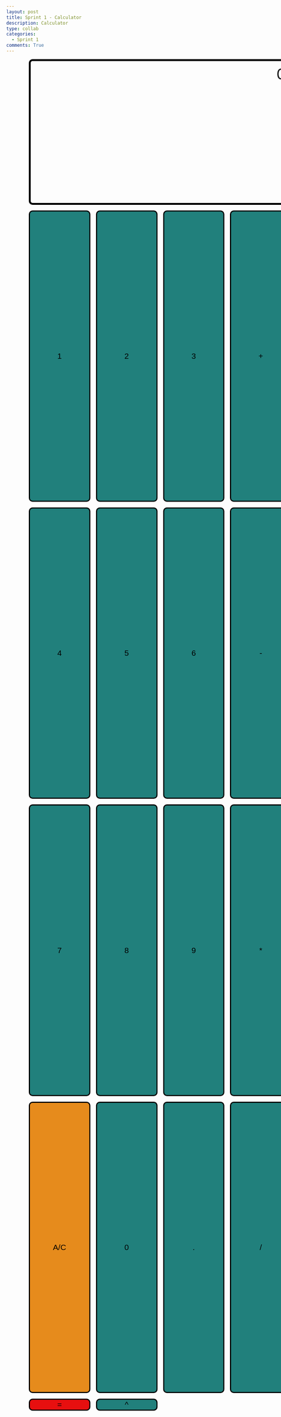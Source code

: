 ```yaml
---
layout: post
title: Sprint 1 - Calculator
description: Calculator
type: collab
categories:
  - Sprint 1
comments: True
---
```


<!-- 
Hack 0: Right justify the result
Hack 1: Test conditions on small, big, and decimal numbers, and report on findings. Fix issues.
Hack 2: Add the common math operation that is missing from the calculator
Hack 3: Implement 1 number operation (ie SQRT) 
-->

<!-- 
HTML implementation of the calculator. 
-->

<!-- 
    Style and Action are aligned with HRML class definitions
    style.css contains the majority of style definitions (number, operation, clear, and equals)
    - The div calculator container sets 4 elements to a row
    The background is credited to Vanta JS and is implemented at the bottom of this page
-->
<style>
    button {
    width: auto;
    height: auto;
    border-radius: 10px;
    background-color: #21807c;
    border: 3px solid black;
    font-size: 1.5em;

    display: flex;
    justify-content: center;
    align-items: center;

    grid-column: span 1;
    grid-row: span 1;

    transition: all 0.5s; 
  }

  /* define class for redifined button */
  .button {
    @include button;
    @include button:hover;
  }

   /* darkens the background color on hover to create a selecting effect */
  button:hover {
    background-color: #00404D;
  }

  /* "row style" is flexible size and aligns pictures in center */
  .row {
    align-items: center;
    display: flex;
  }

  /* "column style" is one-third of the width with padding */
  .column {
    flex: 16.66%;
    padding: 3px;
  }
  
  /* class to create the calculator's container; uses CSS grid dsiplay to partition off buttons */
  .calculator-container { 
    width: 180vw; /* this width and height is specified for mobile devices by default */
    height: 160vh;
    margin: 0 auto;
  
    display: grid;
    grid-template-columns: repeat(4, 1fr); /* fr is a special unit; learn more here: https://css-tricks.com/introduction-fr-css-unit/  */
    grid-template-rows: 0.5fr repeat(4, 1fr);
    gap: 15px 15px;
  }
  
  @media (min-width: 600px) { 
    .calculator-container {
        width: 40vw;
        height: 90vh;
    }
  }

  /* styling for the calculator number button */
  .calculator-number {
    @extend .button;
  }

  /* styling for the calculator operation button */
  .calculator-operation {
    @extend .button;
  }
  
  /* styling for the calculator clear button */
  .calculator-clear {
    @extend .button;
    background-color: #e68b1c;
  }
  .calculator-clear:hover {
    @extend .button:hover;
    background-color: #662200;
  }
  
  /* styling for the calculator equals button */
  .calculator-equals {
    @extend .button;
    background-color: #e70f0f;
  }
  .calculator-equals:hover {
    @extend .button:hover;
    background-color: #800015;
  }

  /* define class for redifined button */
  
  .calculator-output {
    /* calulator output 
      top bar shows the results of the calculator;
      result to take up the entirety of the first row;
      span defines 4 columns and 1 row
    */
    grid-column: span 4;
    grid-row: span 1;
  
    border-radius: 10px;
    padding: 0.25em;
    font-size: 40px;
    border: 5px solid black;

    float: right;
    width: 670px;
    direction: rtl;
  
    display: flex;
    align-items: right;
  }
</style>

<!-- Add a container for the animation -->


<div id="animation">
  <div class="calculator-container">
      <!--result-->
      <div class="calculator-output" id="output">0</div>
      <!--row 1-->
        <button class="calculator-number" type="button">1</button>
        <button class="calculator-number" type="button">2</button>
        <button class="calculator-number" type="button">3</button>
        <button class="calculator-operation" type="button">+</button>
        <!--row 2-->
        <button class="calculator-number" type="button">4</button>
        <button class="calculator-number" type="button">5</button>
        <button class="calculator-number" type="button">6</button>
        <button class="calculator-operation" type="button">-</button>
        <!--row 3-->
        <button class="calculator-number" type="button">7</button>
        <button class="calculator-number" type="button">8</button>
        <button class="calculator-number" type="button">9</button>
        <button class="calculator-operation" type="button">*</button>
        <!--row 4-->
        <button class="calculator-clear" type="button">A/C</button>
        <button class="calculator-number" type="button">0</button>
        <button class="calculator-number" type="button">.</button>
        <button class="calculator-operation" type="button">/</button>
        <!--row 4 -->
        <button class="calculator-equals" type="button">=</button>
        <button class="calculator-operation" type="button">^</button>
  </div>
</div>

<!-- JavaScript (JS) implementation of the calculator. -->
<script>
// initialize important variables to manage calculations
var firstNumber = null;
var operator = null;
var nextReady = true;
// build objects containing key elements
const output = document.getElementById("output");
const numbers = document.querySelectorAll(".calculator-number");
const operations = document.querySelectorAll(".calculator-operation");
const clear = document.querySelectorAll(".calculator-clear");
const equals = document.querySelectorAll(".calculator-equals");

// Number buttons listener
numbers.forEach(button => {
  button.addEventListener("click", function() {
    number(button.textContent);
  });
});

// Number action
function number (value) { // function to input numbers into the calculator
    if (value != ".") {
        if (nextReady == true) { // nextReady is used to tell the computer when the user is going to input a completely new number
            output.innerHTML = value;
            if (value != "0") { // if statement to ensure that there are no multiple leading zeroes
                nextReady = false;
            }
        } else {
            output.innerHTML = output.innerHTML + value; // concatenation is used to add the numbers to the end of the input
        }
    } else { // special case for adding a decimal; can't have two decimals
        if (output.innerHTML.indexOf(".") == -1) {
            output.innerHTML = output.innerHTML + value;
            nextReady = false;
        }
    }
}

// Operation buttons listener
operations.forEach(button => {
  button.addEventListener("click", function() {
    operation(button.textContent);
  });
});

// Operator action
function operation (choice) { // function to input operations into the calculator
    if (firstNumber == null) { // once the operation is chosen, the displayed number is stored into the variable firstNumber
        firstNumber = parseFloat(output.innerHTML);
        nextReady = true;
        operator = choice;
        return; // exits function
    }
    // occurs if there is already a number stored in the calculator
    firstNumber = calculate(firstNumber, parseFloat(output.innerHTML)); 
    operator = choice;
    output.innerHTML = firstNumber.toString();
    nextReady = true;
}

// Calculator
function calculate (first, second) { // function to calculate the result of the equation
    let result = 0;
    switch (operator) {
        case "+":
            result = first + second;
            break;
        case "-":
            result = first - second;
            break;
        case "*":
            result = first * second;
            break;
        case "/":
            result = first / second;
            break;
        case "^":
            result = Math.pow(first, second)
            break;
        default: 
            break;
    }
    return result;
}

// Equals button listener
equals.forEach(button => {
  button.addEventListener("click", function() {
    equal();
  });
});

// Equal action
function equal () { // function used when the equals button is clicked; calculates equation and displays it
    firstNumber = calculate(firstNumber, parseFloat(output.innerHTML));
    output.innerHTML = firstNumber.toString();
    nextReady = true;
}

// Clear button listener
clear.forEach(button => {
  button.addEventListener("click", function() {
    clearCalc();
  });
});

// A/C action
function clearCalc () { // clears calculator
    firstNumber = null;
    output.innerHTML = "0";
    nextReady = true;
}
</script>

<!-- 
Vanta animations just for fun, load JS onto the page
-->
<script src="../../../assets/js/three.r119.min.js"></script>
<script src="../../../assets/js/vanta.halo.min.js"></script>
<script src="../../../assets/js/vanta.birds.min.js"></script>
<script src="../../../assets/js/vanta.net.min.js"></script>
<script src="../../../assets/js/vanta.rings.min.js"></script>

<script>
// setup vanta scripts as functions
var vantaInstances = {
  halo: VANTA.HALO,
  birds: VANTA.BIRDS,
  net: VANTA.NET,
  rings: VANTA.RINGS
};

// obtain a random vanta function
var vantaInstance = vantaInstances[Object.keys(vantaInstances)[Math.floor(Math.random() * Object.keys(vantaInstances).length)]];

// run the animation
vantaInstance({
  el: "#animation",
  mouseControls: true,
  touchControls: true,
  gyroControls: false
});
</script>

